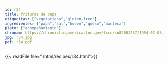 ```yaml
---
id: r34
title: frituras de papa
etiquettas: ["vegetariano","gluten-free"]
ingredientes: ["papa","sal","huevo","queso","manteca"]
plato: ["acompañamiento"]
chronam: https://chroniclingamerica.loc.gov/lccn/sn82001257/1954-02-03/ed-1/seq-4/
jpg: r34.jpg
pdf: r34.pdf
---
```


{{< readFile file="./html/recipes/r34.html">}}